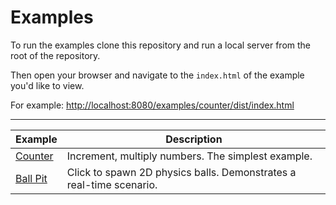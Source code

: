 # Examples

To run the examples clone this repository and run a local server from the root of the repository.

Then open your browser and navigate to the `index.html` of the example you'd like to view.

For example: <http://localhost:8080/examples/counter/dist/index.html>

---

Example | Description
--- | ---
[Counter](../examples/counter/dist/index.js) | Increment, multiply numbers. The simplest example.
[Ball Pit](../examples/ballpit/dist/index.js) | Click to spawn 2D physics balls. Demonstrates a real-time scenario.
